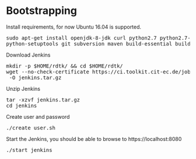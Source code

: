 # Bootstrapping

Install requirements, for now Ubuntu 16.04 is supported.

<pre>
sudo apt-get install openjdk-8-jdk curl python2.7 python2.7-dev \
python-setuptools git subversion maven build-essential build-essential cmake
</pre>

Download Jenkins

<pre>
mkdir -p $HOME/rdtk/ && cd $HOME/rdtk/
wget --no-check-certificate https://ci.toolkit.cit-ec.de/job/jenkins-distribution/lastStableBuild/artifact/jenkins.tar.gz \
 -O jenkins.tar.gz
</pre>

Unzip Jenkins

<pre>
tar -xzvf jenkins.tar.gz
cd jenkins
</pre>

Create user and password

<pre>
./create_user.sh
</pre>

Start the Jenkins, you should be able to browse to https://localhost:8080

<pre>
./start_jenkins
</pre>